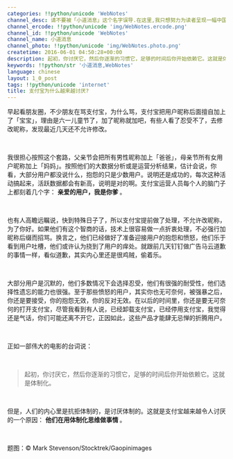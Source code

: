 ```yaml
---
categories: !!python/unicode 'WebNotes'
channel_desc: 请不要被「小道消息」这个名字误导.在这里,我只想努力为读者呈现一幅中国互联网的清明上河图.
channel_ercode: !!python/unicode 'img/WebNotes.ercode.png'
channel_id: !!python/unicode 'WebNotes'
channel_name: 小道消息
channel_photo: !!python/unicode 'img/WebNotes.photo.png'
createtime: 2016-06-01 04:50:28+00:00
description: 起初，你讨厌它，然后你逐渐的习惯它，足够的时间后你开始依赖它。这就是体制化。
keywords: !!python/str '小道消息,WebNotes'
language: chinese
layout: 1_0_post
tags: !!python/unicode 'internet'
title: 支付宝为什么越来越讨厌?
---
```

<div class="rich_media_content" id="js_content">
<p>
         早起看朋友圈，不少朋友在骂支付宝，为什么骂，支付宝把用户昵称后面擅自加上了「宝宝」，理由是六一儿童节了，加了昵称就加吧，有些人看了忍受不了，去修改昵称，发现最近几天还不允许修改。
         <br/>
</p>
<p>
<br/>
</p>
<p>
         我很担心按照这个套路，父亲节会把所有男性昵称加上「爸爸」，母亲节所有女用户昵称加上「妈妈」。按照他们的大数据分析或是运营分析结果，估计会说，你看，大部分用户都没说什么，抱怨的只是少数用户。说明还是成功的，每次这种活动搞起来，活跃数据都会有新高，说明是对的啊。支付宝运营人员每个人的脑门子上都刻着几个字：
         <strong>
          亲爱的用户，我是你爹
         </strong>
         。
        </p>
<p>
<br/>
</p>
<p>
         也有人高瞻远瞩说，快到特殊日子了，所以支付宝提前做了处理，不允许改昵称，为了你好。如果他们有这个智商的话，技术上很容易做一点折衷处理，不必强行加昵称后缀而招骂。换言之，他们已经做好了准备迎接用户的抱怨和愤怒，他们乐于看到用户吐槽，他们或许认为挠到了用户的痒处。就跟前几天钉钉做广告马云道歉的事情一样，看似道歉，其实内心里还是很鸡贼，偷着乐。
        </p>
<p>
<br/>
</p>
<p>
         大部分用户是沉默的，他们多数情况下会选择忍受，他们有很强的耐受性，他们选择性遗忘的能力也很强。至于那些愤怒的用户，其实你也无可奈何，被强暴之后，你还是要接受，你的抱怨无效，你的反对无效。在以后的时间里，你还是要无可奈何的打开支付宝，尽管我看到有人说，已经卸载支付宝，已经停用支付宝，我觉得还是气话，你们可能还离不开它，正因如此，这些产品才能肆无忌惮的折腾用户。
        </p>
<p>
<br/>
</p>
<p>
         正如一部伟大的电影的台词说：
        </p>
<p>
<br/>
</p>
<blockquote>
<p>
          起初，你讨厌它，然后你逐渐的习惯它，足够的时间后你开始依赖它。这就是体制化。
         </p>
</blockquote>
<p>
<br/>
</p>
<p>
         但是，人们的内心里是抗拒体制的，是讨厌体制的。这就是支付宝越来越令人讨厌的一个原因：
         <strong>
          他们在用体制化思维做事情
         </strong>
         。
        </p>
<p>
<br/>
</p>
<p>
         题图：© Mark Stevenson/Stocktrek/Gaopinimages
        </p>
</div>